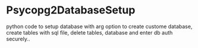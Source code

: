 # Psycopg2DatabaseSetup
python code to setup database with arg option to create custome database, create tables with sql file, delete tables, database and enter db auth securely..
